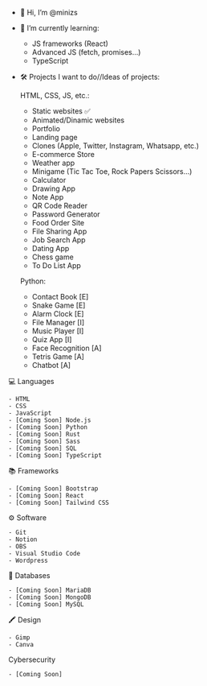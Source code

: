 - 👋 Hi, I’m @minizs
- 🌱 I’m currently learning:
    - JS frameworks (React)
    - Advanced JS (fetch, promises...)
    - TypeScript
- 🛠‍️ Projects I want to do//Ideas of projects:

    HTML, CSS, JS, etc.:
    - Static websites ✅
    - Animated/Dinamic websites
    - Portfolio
    - Landing page
    - Clones (Apple, Twitter, Instagram, Whatsapp, etc.)
    - E-commerce Store
    - Weather app
    - Minigame (Tic Tac Toe, Rock Papers Scissors...)
    - Calculator
    - Drawing App
    - Note App
    - QR Code Reader
    - Password Generator
    - Food Order Site
    - File Sharing App
    - Job Search App
    - Dating App
    - Chess game
    - To Do List App
      
    Python:
    - Contact Book [E]
    - Snake Game [E]
    - Alarm Clock [E]
    - File Manager [I]
    - Music Player [I]
    - Quiz App [I]
    - Face Recognition [A]
    - Tetris Game [A]
    - Chatbot [A]


💻 Languages

    - HTML
    - CSS
    - JavaScript
    - [Coming Soon] Node.js
    - [Coming Soon] Python
    - [Coming Soon] Rust
    - [Coming Soon] Sass
    - [Coming Soon] SQL
    - [Coming Soon] TypeScript

📚 Frameworks

    - [Coming Soon] Bootstrap
    - [Coming Soon] React
    - [Coming Soon] Tailwind CSS

⚙ Software

    - Git
    - Notion
    - OBS
    - Visual Studio Code
    - Wordpress

💾 Databases

    - [Coming Soon] MariaDB
    - [Coming Soon] MongoDB
    - [Coming Soon] MySQL

🖍‍️ Design

    - Gimp
    - Canva

Cybersecurity

    - [Coming Soon]

